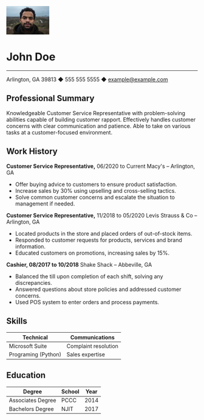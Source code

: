 ![JohnDoe](johndoe.jpeg)
# John Doe
---
Arlington, GA 39813 ◆ 555 555 5555 ◆ example@example.com

## Professional Summary

Knowledgeable Customer Service Representative with problem-solving abilities capable of building customer rapport. Effectively handles customer concerns with clear communication and patience. Able to take on various tasks at a customer-focused environment.

## Work History

**Customer Service Representative,** 06/2020 to Current Macy's – Arlington,  GA

* Offer buying advice to customers to ensure product satisfaction.
* Increase sales by 30% using upselling and cross-selling tactics.
* Solve common customer concerns and escalate the situation to management if needed.

**Customer Service Representative,** 11/2018 to 05/2020 Levis Strauss & Co – Arlington, GA

* Located products in the store and placed orders of out-of-stock items.
* Responded to customer requests for products, services and brand information.
* Educated customers on promotions, increasing sales by 15%.
  
**Cashier, 08/2017 to 10/2018** Shake Shack – Abbeville, GA

* Balanced the till upon completion of each shift, solving any discrepancies.
* Answered questions about store policies and addressed customer concerns.
* Used POS system to enter orders and process payments.
  
## Skills

| Technical           | Communications       |
| ------------------- | -------------------- |
| Microsoft Suite     | Complaint resolution |
| Programing (Python) | Sales expertise      |



## Education

| Degree            | School | Year |
| ----------------- | ------ | ---- |
| Associates Degree | PCCC   | 2014 |
| Bachelors Degree  | NJIT   | 2017 |